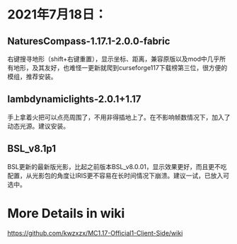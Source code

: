 # 2021年7月18日：  
## NaturesCompass-1.17.1-2.0.0-fabric  
右键搜寻地形（shift+右键重置），显示坐标、距离，兼容原版以及mod中几乎所有地形，及其友好，也难怪一更新就爬到curseforge117下载榜第三位，很方便的模组，推荐安装。  

## lambdynamiclights-2.0.1+1.17  
手上拿着火把可以点亮周围了，不用非得插地上了。在不影响帧数情况下，加入了动态光源。建议安装。  

## BSL_v8.1p1  
BSL更新的最新版光影，比起之前版本BSL_v8.0.01，显示效果更好，而且更不吃配置，从光影包的角度让IRIS更不容易在长时间情况下崩溃。建议一试，已放入可选中。  

# More Details in wiki  
https://github.com/kwzxzx/MC1.17-Official1-Client-Side/wiki  

